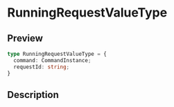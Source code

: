 
      
# RunningRequestValueType

<div class="api-docs__section" data-reactroot="">

## Preview

</div><div class="api-docs__preview type" data-reactroot="">

```ts
type RunningRequestValueType = {
  command: CommandInstance; 
  requestId: string; 
}
```

</div><div class="api-docs__section" data-reactroot="">

## Description

</div><div class="api-docs__description" data-reactroot=""><span class="api-docs__do-not-parse">



</span></div>